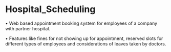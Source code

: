 # Hospital_Scheduling
•	Web based appointment booking system for employees of a company with partner hospital. 

•	Features like fines for not showing up for appointment, reserved slots for different types of employees and considerations of leaves taken by doctors.
